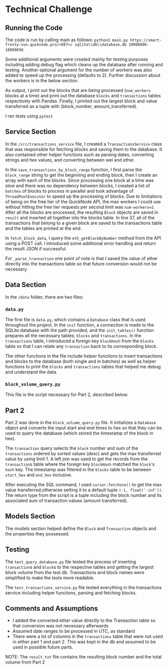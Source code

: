 # Technical Challenge

## Running the Code

The code is run by calling main as follows: `python3 main.py https://smart-frosty-sun.quiknode.pro/<KEY>/ sqlite\\db\\database.db 18908800-18909050`.

Some additional arguments were created mainly for testing purposes including adding debug flag which cleans up the database after running and testing. Another optional argument for the number of workers was also added to speed up the processing (defaults to 2). Further discussion about the workers is in the below section.

As output, I print out the blocks that are being processed (`num_workers` blocks at a time) and print out the database `blocks` and `transactions` tables respectively with Pandas. Finally, I printed out the largest block and value transferred as a tuple with (block_number, amount_transferred).

I ran tests using `pytest`

## Service Section

In the `/src/transactions_service` file, I created a `TransactionsService` class that was responsible for fetching blocks and saving them to the database. It also contained other helper functions such as parsing dates, converting strings and hex values, and converting between wei and ether.

In the `save_transactions_by_block_range` function, I first parse the `block_range` string to get the beginning and ending block, then I create an array with each of the blocks. Since processing one block at a time was slow and there was no dependency between blocks, I created a list of `batches` of blocks to process in parallel and took advantage of `ThreadPoolExecutor` to speed up the processing of blocks. Due to limitations of being on the free tier of the QuickNode API, the max workers I could use without hitting the free tier requests per second limit was `num-workers=2`. After all the blocks are processed, the resulting `Block` objects are saved in `result` and inserted all together into the blocks table. In line 37, all of the transactions that belong to a given block are saved to the transactions table and the tables are printed at the end.

In `fetch_block_data`, I query the `eth_getBlockByNumber` method from the API using a POST call. I introduced some additional error handling and return the result JSON if successful.

For `_parse_transaction` one point of note is that I saved the value of ether directly into the transactions table so that future conversion would not be necessary.

## Data Section

In the `/data` folder, there are two files:

### `data.py`

The first file is `data.py`, which contains a `Database` class that is used throughout the project. In the `init` function, a connection is made to the SQLite database with the path provided, and the `init_tables()` function prepares all the necessary tables; `blocks` and `transactions`. In the `transactions` table, I introduced a foreign key `blockHash` from the `blocks` table so that I can relate any `transaction` back to its corresponding block.

The other functions in the file include helper functions to insert transactions and blocks to the database (both single and in batches) as well as helper functions to print the `blocks` and `transactions` tables that helped me debug and understand the data.

### `block_volume_query.py`

This file is the script necessary for Part 2, described below.

## Part 2

Part 2 was done in the `block_volume_query.py` file. It initializes a `Database` object and converts the input start and end times to hex so that they can be used to query the database (which stored the timestamp of the block in hex).

The `transaction` query selects the `block` number and sum of the `transactions` ordered by sorted values (desc) and gets the max transferred value by using limit 1. A left join was used to get the records from the `transaction`s table where the foreign key `blockHash` matched the `block`'s `hash` key. The timestamp was filtered in the `blocks` table to be between `start_hex` and `end_hex` inclusive.

After executing the SQL command, I used `cursor.fetchone()` to get the max value transferred,otherwise setting it to a default tuple `(-1, float('-inf'))`. The return type from the script is a tuple including the block number and its associated sum of transaction values (amount transferred).

## Models Section

The models section helped define the `Block` and `Transaction` objects and the properties they possessed.

## Testing

The `test_query_database.py` file tested the process of inserting `transaction`s and `block`s to the respective tables and getting the largest block volume from the test db. Transactions and block names were simplified to make the tests more readable.

The `test_transactions_service.py` file tested everything in the transactions service including helper functions, parsing and fetching blocks.

## Comments and Assumptions

- I added the converted ether value directly to the Transaction table so that conversion was not necessary afterwards
- Assumed date ranges to be processed in UTC, as standard
- There were a lot of columns in the `transactions` table that were not used in either part 1 and part 2. This was kept in the db and assumed to be used in possible future parts.

NOTE: The `result.txt` file contains the resulting block number and the total volume from Part 2
